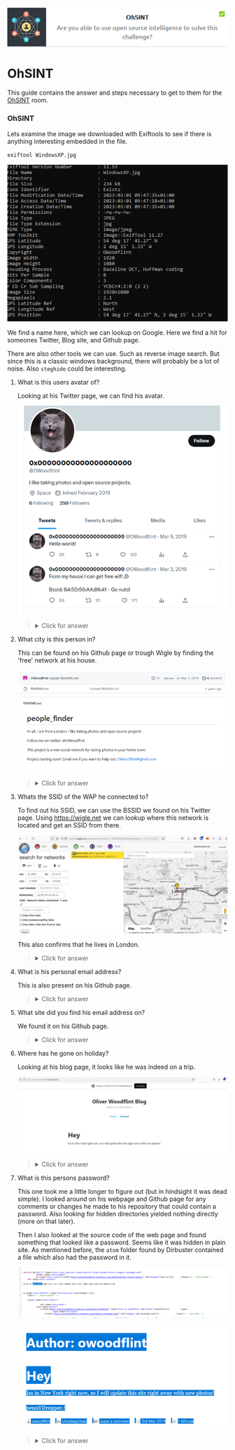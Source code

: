 <p align="center">
   <img src="https://github.com/Kevinovitz/TryHackMe_Writeups/blob/main/ohsint/OhSINT_Cover.png" alt="OhSINT Logo">
</p>

# OhSINT

This guide contains the answer and steps necessary to get to them for the [OhSINT](https://tryhackme.com/room/ohsint) room.






### OhSINT

Lets examine the image we downloaded with Exiftools to see if there is anything interesting embedded in the file.

```cmd
exiftool WindowsXP.jpg
```

![Exiftool](https://github.com/Kevinovitz/TryHackMe_Writeups/blob/main/ohsint/Exiftool_Results.png)

We find a name here, which we can lookup on Google. Here we find a hit for someones Twitter, Blog site, and Github page.

There are also other tools we can use. Such as reverse image search. But since this is a classic windows background, there will probably be a lot of noise. Also `steghide` could be interesting.

1. What is this users avatar of?

   Looking at his Twitter page, we can find his avatar.
   
   ![Twitter Picture](https://github.com/Kevinovitz/TryHackMe_Writeups/blob/main/ohsint/Twitter_Page.png)

   ><details><summary>Click for answer</summary>cat</details>

2. What city is this person in?

   This can be found on his Github page or trough Wigle by finding the 'free' network at his house.
   
   ![Github](https://github.com/Kevinovitz/TryHackMe_Writeups/blob/main/ohsint/Github_Rep.png)

   ><details><summary>Click for answer</summary>London</details>

3. Whats the SSID of the WAP he connected to?

   To find out his SSID, we can use the BSSID we found on his Twitter page. Using https://wigle.net we can lookup where this network is located and get an SSID from there.
   
   ![Wigle Search](https://github.com/Kevinovitz/TryHackMe_Writeups/blob/main/ohsint/Wiggle_Search_BSSID.png)
   
   This also confirms that he lives in London.

   ><details><summary>Click for answer</summary>UnileverWiFi</details>

4. What is his personal email address?

   This is also present on his Github page.

   ><details><summary>Click for answer</summary>OWoodflint@gmail.com</details>

5. What site did you find his email address on?

   We found it on his Github page.

   ><details><summary>Click for answer</summary>Github</details>

6. Where has he gone on holiday?

   Looking at his blog page, it looks like he was indeed on a trip.
   
   ![Blog Page](https://github.com/Kevinovitz/TryHackMe_Writeups/blob/main/ohsint/Blog_Web_Page.png)

   ><details><summary>Click for answer</summary>New York</details>

7. What is this persons password?

   This one took me a little longer to figure out (but in hindsight it was dead simple). I looked around on his webpage and Github page for any comments or changes he made to his repository that could contain a password. Also looking for hidden directories yielded nothing directly (more on that later).
   
   Then I also looked at the source code of the web page and found something that looked like a password. Seems like it was hidden in plain site. As mentioned before, the `atom` folder found by Dirbuster contained a file which also had the password in it.
   
   ![Blog Source](https://github.com/Kevinovitz/TryHackMe_Writeups/blob/main/ohsint/Blog_Source.png)
   
   ![Blog Password](https://github.com/Kevinovitz/TryHackMe_Writeups/blob/main/ohsint/Blog_Password.png)

   ><details><summary>Click for answer</summary>pennYDr0pper.!</details>
